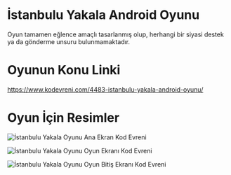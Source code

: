 # İstanbulu Yakala Android Oyunu

Oyun tamamen eğlence amaçlı tasarlanmış olup, herhangi bir siyasi destek ya da gönderme unsuru bulunmamaktadır.

# Oyunun Konu Linki

https://www.kodevreni.com/4483-istanbulu-yakala-android-oyunu/

# Oyun İçin Resimler

![İstanbulu Yakala Oyunu Ana Ekran Kod Evreni](https://www.kodevreni.com/uploads/monthly_2019_04/Screenshot_1554565696.thumb.png.5ec04bfa29600ae8707a0a440a33f4af.png)

![İstanbulu Yakala Oyunu Oyun Ekranı Kod Evreni](https://www.kodevreni.com/uploads/monthly_2019_04/Screenshot_1554566001.thumb.png.1e104331c57c440f5afafe48867de8fd.png)

![İstanbulu Yakala Oyunu Oyun Bitiş Ekranı Kod Evreni](https://www.kodevreni.com/uploads/monthly_2019_04/Screenshot_1554565818.thumb.png.eb6f724190baf3821b37171cdc6b30c7.png)
